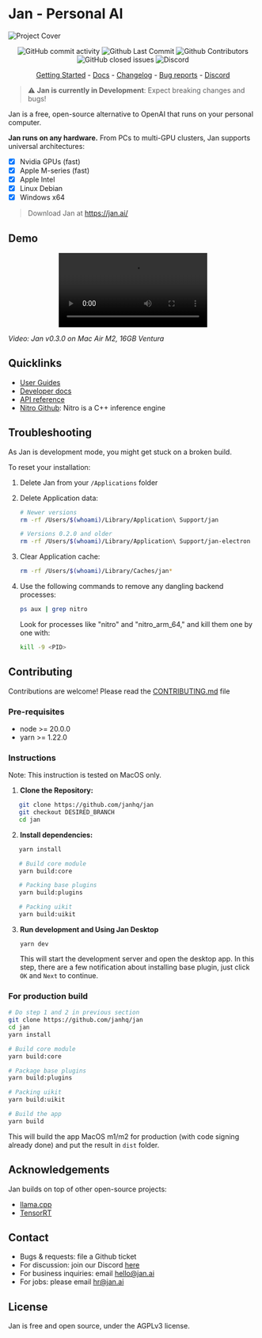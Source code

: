 # Jan - Personal AI

![Project Cover](https://github.com/janhq/jan/assets/89722390/be4f07ef-13df-4621-8f25-b861f1d5b7b3)

<p align="center">
  <!-- ALL-CONTRIBUTORS-BADGE:START - Do not remove or modify this section -->
  <img alt="GitHub commit activity" src="https://img.shields.io/github/commit-activity/m/janhq/jan"/>
  <img alt="Github Last Commit" src="https://img.shields.io/github/last-commit/janhq/jan"/>
  <img alt="Github Contributors" src="https://img.shields.io/github/contributors/janhq/jan"/>
  <img alt="GitHub closed issues" src="https://img.shields.io/github/issues-closed/janhq/jan"/>
  <img alt="Discord" src="https://img.shields.io/discord/1107178041848909847?label=discord"/>
</p>

<p align="center">
  <a href="https://jan.ai/guides">Getting Started</a> 
  - <a href="https://jan.ai/docs">Docs</a> 
  - <a href="https://github.com/janhq/jan/releases">Changelog</a> 
  - <a href="https://github.com/janhq/jan/issues">Bug reports</a> 
  - <a href="https://discord.gg/AsJ8krTT3N">Discord</a>
</p>

> ⚠️ **Jan is currently in Development**: Expect breaking changes and bugs!

Jan is a free, open-source alternative to OpenAI that runs on your personal computer.

**Jan runs on any hardware.** From PCs to multi-GPU clusters, Jan supports universal architectures:

- [x] Nvidia GPUs (fast)
- [x] Apple M-series (fast)
- [x] Apple Intel
- [x] Linux Debian
- [x] Windows x64

> Download Jan at https://jan.ai/

## Demo

<p align="center">
  <video src="https://github.com/janhq/jan/assets/89722390/47988dcc-13ed-4ca0-87f7-74d00f4d47d8"> 
  </video>
</p>

_Video: Jan v0.3.0 on Mac Air M2, 16GB Ventura_

## Quicklinks

- [User Guides](https://jan.ai/docs)
- [Developer docs](https://jan.ai/docs)
- [API reference](https://jan.ai/api/overview)
- [Nitro Github](https://nitro.jan.ai): Nitro is a C++ inference engine

## Troubleshooting

As Jan is development mode, you might get stuck on a broken build.

To reset your installation:

1. Delete Jan from your `/Applications` folder

1. Delete Application data:
   ```sh
   # Newer versions
   rm -rf /Users/$(whoami)/Library/Application\ Support/jan

   # Versions 0.2.0 and older
   rm -rf /Users/$(whoami)/Library/Application\ Support/jan-electron
   ```
   
1. Clear Application cache:
   ```sh
   rm -rf /Users/$(whoami)/Library/Caches/jan*
   ```

1. Use the following commands to remove any dangling backend processes:

    ```sh
    ps aux | grep nitro
    ```

    Look for processes like "nitro" and "nitro_arm_64," and kill them one by one with:

    ```sh
    kill -9 <PID>
    ```
    
## Contributing

Contributions are welcome! Please read the [CONTRIBUTING.md](CONTRIBUTING.md) file

### Pre-requisites

- node >= 20.0.0
- yarn >= 1.22.0

### Instructions

Note: This instruction is tested on MacOS only.

1. **Clone the Repository:**

```bash
   git clone https://github.com/janhq/jan
   git checkout DESIRED_BRANCH
   cd jan
```

2. **Install dependencies:**

```bash
   yarn install

   # Build core module
   yarn build:core

   # Packing base plugins
   yarn build:plugins

   # Packing uikit
   yarn build:uikit
```

3. **Run development and Using Jan Desktop**

   ```
   yarn dev
   ```

   This will start the development server and open the desktop app.
   In this step, there are a few notification about installing base plugin, just click `OK` and `Next` to continue.

### For production build

```bash
# Do step 1 and 2 in previous section
git clone https://github.com/janhq/jan
cd jan
yarn install

# Build core module
yarn build:core

# Package base plugins
yarn build:plugins

# Packing uikit
yarn build:uikit

# Build the app
yarn build
```

This will build the app MacOS m1/m2 for production (with code signing already done) and put the result in `dist` folder.

## Acknowledgements

Jan builds on top of other open-source projects:

- [llama.cpp](https://github.com/ggerganov/llama.cpp)
- [TensorRT](https://github.com/NVIDIA/TensorRT)

## Contact

- Bugs & requests: file a Github ticket
- For discussion: join our Discord [here](https://discord.gg/FTk2MvZwJH)
- For business inquiries: email hello@jan.ai
- For jobs: please email hr@jan.ai

## License

Jan is free and open source, under the AGPLv3 license.
